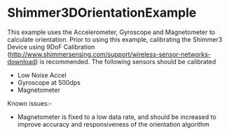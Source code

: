 # Shimmer3DOrientationExample

This example uses the Accelerometer, Gyroscope and Magnetometer to calculate orientation. Prior to using this example, calibrating the Shimmer3 Device using 9DoF Calibration (http://www.shimmersensing.com/support/wireless-sensor-networks-download) is recommended. 
The following sensors should be calibrated
- Low Noise Accel
- Gyroscope at 500dps
- Magnetometer

Known issues:-
- Magnetometer is fixed to a low data rate, and should be increased to improve accuracy and responsiveness of the orientation algorithm

